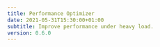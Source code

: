 ```yaml
---
title: Performance Optimizer
date: 2021-05-31T15:30:00+01:00
subtitle: Improve performance under heavy load.
version: 0.6.0
---
```

